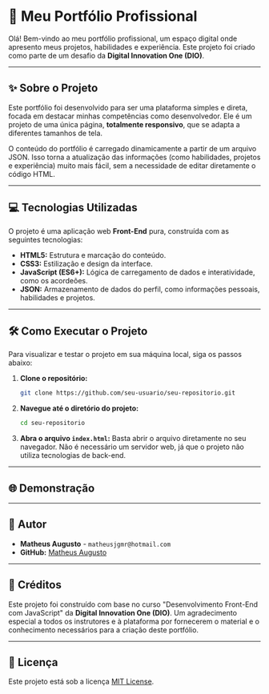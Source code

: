 # 🚀 Meu Portfólio Profissional

Olá\! Bem-vindo ao meu portfólio profissional, um espaço digital onde apresento meus projetos, habilidades e experiência. Este projeto foi criado como parte de um desafio da **Digital Innovation One (DIO)**.

-----

## ✨ Sobre o Projeto

Este portfólio foi desenvolvido para ser uma plataforma simples e direta, focada em destacar minhas competências como desenvolvedor. Ele é um projeto de uma única página, **totalmente responsivo**, que se adapta a diferentes tamanhos de tela.

O conteúdo do portfólio é carregado dinamicamente a partir de um arquivo JSON. Isso torna a atualização das informações (como habilidades, projetos e experiência) muito mais fácil, sem a necessidade de editar diretamente o código HTML.

-----

## 💻 Tecnologias Utilizadas

O projeto é uma aplicação web **Front-End** pura, construída com as seguintes tecnologias:

  * **HTML5:** Estrutura e marcação do conteúdo.
  * **CSS3:** Estilização e design da interface.
  * **JavaScript (ES6+):** Lógica de carregamento de dados e interatividade, como os acordeões.
  * **JSON:** Armazenamento de dados do perfil, como informações pessoais, habilidades e projetos.

-----

## 🛠️ Como Executar o Projeto

Para visualizar e testar o projeto em sua máquina local, siga os passos abaixo:

1.  **Clone o repositório:**
    ```bash
    git clone https://github.com/seu-usuario/seu-repositorio.git
    ```
2.  **Navegue até o diretório do projeto:**
    ```bash
    cd seu-repositorio
    ```
3.  **Abra o arquivo `index.html`:**
    Basta abrir o arquivo diretamente no seu navegador. Não é necessário um servidor web, já que o projeto não utiliza tecnologias de back-end.

-----

## 🌐 Demonstração

-----

## 👤 Autor

  * **Matheus Augusto** - `matheusjgmr@hotmail.com`
  * **GitHub:** [Matheus Augusto](https://www.google.com/search?q=https://github.com/matheussouza94)

-----

## 🤝 Créditos

Este projeto foi construído com base no curso "Desenvolvimento Front-End com JavaScript" da **Digital Innovation One (DIO)**. Um agradecimento especial a todos os instrutores e à plataforma por fornecerem o material e o conhecimento necessários para a criação deste portfólio.

-----

## 📝 Licença

Este projeto está sob a licença [MIT License](https://www.google.com/search?q=https://github.com/matheussouza94/js-developer-portfolio/blob/main/LICENSE).
